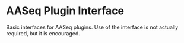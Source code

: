 AASeq Plugin Interface
======================

Basic interfaces for AASeq plugins.
Use of the interface is not actually required, but it is encouraged.
